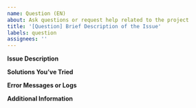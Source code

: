 ```yaml
---
name: Question (EN)
about: Ask questions or request help related to the project
title: '[Question] Brief Description of the Issue'
labels: question
assignees: ''
---
```


**Issue Description**

<!-- In what scenario are you trying to implement what feature, and what issues have you encountered? -->

**Solutions You’ve Tried**

<!-- Summarize what efforts you’ve made and any information you’ve gathered. -->

**Error Messages or Logs**

<!-- If there are any error messages, logs, or abnormal behavior, please paste the relevant content. -->

**Additional Information**

<!-- Any other information that might help understand and resolve the issue. -->
